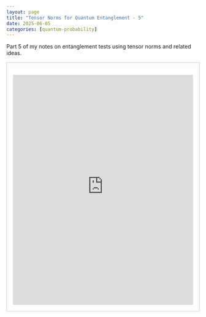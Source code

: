 ```yaml
---
layout: page
title: "Tensor Norms for Quantum Entanglement - 5"
date: 2025-06-05
categories: [quantum-probability]
---
```


Part 5 of my notes on entanglement tests using tensor norms and related ideas.

<!--more-->

  <div class="note-box" style="border:1px solid #ccc; padding:1rem; margin-top:1rem;">
      <iframe src="https://colab.research.google.com/drive/1YdmKOzj_Osbab5BwX4Fg5vMdaodOXAGJ?usp=sharing" width="100%" height="600px" style="border:none; margin-top:1rem;" loading="lazy"></iframe>
  </div>
